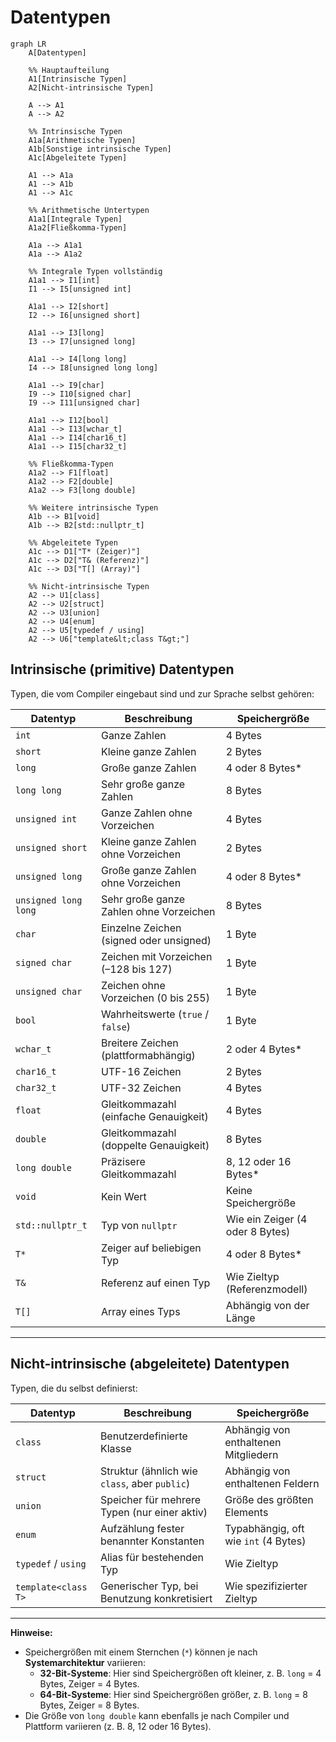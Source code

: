 # Datentypen

```mermaid
graph LR
    A[Datentypen]

    %% Hauptaufteilung
    A1[Intrinsische Typen]
    A2[Nicht-intrinsische Typen]

    A --> A1
    A --> A2

    %% Intrinsische Typen
    A1a[Arithmetische Typen]
    A1b[Sonstige intrinsische Typen]
    A1c[Abgeleitete Typen]

    A1 --> A1a
    A1 --> A1b
    A1 --> A1c

    %% Arithmetische Untertypen
    A1a1[Integrale Typen]
    A1a2[Fließkomma-Typen]

    A1a --> A1a1
    A1a --> A1a2

    %% Integrale Typen vollständig
    A1a1 --> I1[int]
    I1 --> I5[unsigned int]

    A1a1 --> I2[short]
    I2 --> I6[unsigned short]

    A1a1 --> I3[long]
    I3 --> I7[unsigned long]

    A1a1 --> I4[long long]
    I4 --> I8[unsigned long long]

    A1a1 --> I9[char]
    I9 --> I10[signed char]
    I9 --> I11[unsigned char]

    A1a1 --> I12[bool]
    A1a1 --> I13[wchar_t]
    A1a1 --> I14[char16_t]
    A1a1 --> I15[char32_t]

    %% Fließkomma-Typen
    A1a2 --> F1[float]
    A1a2 --> F2[double]
    A1a2 --> F3[long double]

    %% Weitere intrinsische Typen
    A1b --> B1[void]
    A1b --> B2[std::nullptr_t]

    %% Abgeleitete Typen
    A1c --> D1["T* (Zeiger)"]
    A1c --> D2["T& (Referenz)"]
    A1c --> D3["T[] (Array)"]

    %% Nicht-intrinsische Typen
    A2 --> U1[class]
    A2 --> U2[struct]
    A2 --> U3[union]
    A2 --> U4[enum]
    A2 --> U5[typedef / using]
    A2 --> U6["template&lt;class T&gt;"]
```

## Intrinsische (primitive) Datentypen

Typen, die vom Compiler eingebaut sind und zur Sprache selbst gehören:

| **Datentyp**          | **Beschreibung**                            | **Speichergröße**               |
|-----------------------|---------------------------------------------|---------------------------------|
| `int`                 | Ganze Zahlen                                | 4 Bytes                         |
| `short`               | Kleine ganze Zahlen                         | 2 Bytes                         |
| `long`                | Große ganze Zahlen                          | 4 oder 8 Bytes*                 |
| `long long`           | Sehr große ganze Zahlen                     | 8 Bytes                         |
| `unsigned int`        | Ganze Zahlen ohne Vorzeichen                | 4 Bytes                         |
| `unsigned short`      | Kleine ganze Zahlen ohne Vorzeichen         | 2 Bytes                         |
| `unsigned long`       | Große ganze Zahlen ohne Vorzeichen          | 4 oder 8 Bytes*                 |
| `unsigned long long`  | Sehr große ganze Zahlen ohne Vorzeichen     | 8 Bytes                         |
| `char`                | Einzelne Zeichen (signed oder unsigned)     | 1 Byte                          |
| `signed char`         | Zeichen mit Vorzeichen (–128 bis 127)       | 1 Byte                          |
| `unsigned char`       | Zeichen ohne Vorzeichen (0 bis 255)         | 1 Byte                          |
| `bool`                | Wahrheitswerte (`true` / `false`)           | 1 Byte                          |
| `wchar_t`             | Breitere Zeichen (plattformabhängig)        | 2 oder 4 Bytes*                 |
| `char16_t`            | UTF-16 Zeichen                              | 2 Bytes                         |
| `char32_t`            | UTF-32 Zeichen                              | 4 Bytes                         |
| `float`               | Gleitkommazahl (einfache Genauigkeit)       | 4 Bytes                         |
| `double`              | Gleitkommazahl (doppelte Genauigkeit)       | 8 Bytes                         |
| `long double`         | Präzisere Gleitkommazahl                    | 8, 12 oder 16 Bytes*            |
| `void`                | Kein Wert                                   | Keine Speichergröße             |
| `std::nullptr_t`      | Typ von `nullptr`                           | Wie ein Zeiger (4 oder 8 Bytes) |
| `T*`                  | Zeiger auf beliebigen Typ                   | 4 oder 8 Bytes*                 |
| `T&`                  | Referenz auf einen Typ                      | Wie Zieltyp (Referenzmodell)    |
| `T[]`                 | Array eines Typs                            | Abhängig von der Länge          |

---

## Nicht-intrinsische (abgeleitete) Datentypen

Typen, die du selbst definierst:

| **Datentyp**         | **Beschreibung**                              | **Speichergröße**                     |
|----------------------|-----------------------------------------------|---------------------------------------|
| `class`              | Benutzerdefinierte Klasse                     | Abhängig von enthaltenen Mitgliedern  |
| `struct`             | Struktur (ähnlich wie `class`, aber `public`) | Abhängig von enthaltenen Feldern      |
| `union`              | Speicher für mehrere Typen (nur einer aktiv)  | Größe des größten Elements            |
| `enum`               | Aufzählung fester benannter Konstanten        | Typabhängig, oft wie `int` (4 Bytes)  |
| `typedef` / `using`  | Alias für bestehenden Typ                     | Wie Zieltyp                           |
| `template<class T>`  | Generischer Typ, bei Benutzung konkretisiert  | Wie spezifizierter Zieltyp            |


---

**Hinweise:**  
- Speichergrößen mit einem Sternchen (`*`) können je nach **Systemarchitektur** variieren:  
  - **32-Bit-Systeme**: Hier sind Speichergrößen oft kleiner, z. B. `long` = 4 Bytes, Zeiger = 4 Bytes.  
  - **64-Bit-Systeme**: Hier sind Speichergrößen größer, z. B. `long` = 8 Bytes, Zeiger = 8 Bytes.  
- Die Größe von `long double` kann ebenfalls je nach Compiler und Plattform variieren (z. B. 8, 12 oder 16 Bytes).
